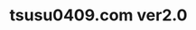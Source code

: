 ---
title: "tsusu0409.com ver2.0"
startDate: "2025.05"
endDate:
description: "個人サイト「tsusu0409.com」を、Reactを用いて作成しました。"
---